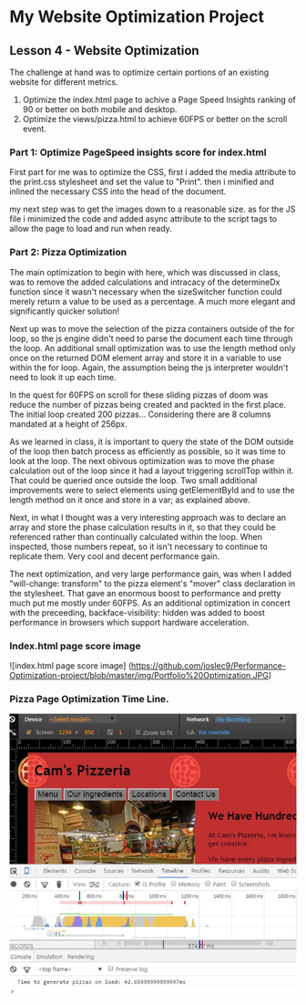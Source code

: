# My Website Optimization Project
## Lesson 4 - Website Optimization

The challenge at hand was to optimize certain portions of an existing website for different metrics.

1. Optimize the index.html page to achive a Page Speed Insights ranking of 90 or better on both mobile and desktop.
2. Optimize the views/pizza.html to achieve 60FPS or better on the scroll event.

### Part 1: Optimize PageSpeed insights score for index.html

First part for me was to optimize the CSS, first i added the media attribute to the print.css stylesheet and set the value to "Print". then i minified and inlined the necessary CSS into the head of the document. 

my next step was to get the images down to a reasonable size. as for the JS file i minimized the code and added async attribute to the script tags to allow the page to load and run when ready.

### Part 2: Pizza Optimization

The main optimization to begin with here, which was discussed in class, was to remove the added calculations and intracacy of the determineDx function since it wasn't necessary when the sizeSwitcher function could merely return a value to be used as a percentage. A much more elegant and significantly quicker solution!

Next up was to move the selection of the pizza containers outside of the for loop, so the js engine didn't need to parse the document each time through the loop. An additional small optimization was to use the length method only once on the returned DOM element array and store it in a variable to use within the for loop. Again, the assumption being the js interpreter wouldn't need to look it up each time. 

In the quest for 60FPS on scroll for these sliding pizzas of doom was reduce the number of pizzas being created and packted in the first place. The initial loop created 200 pizzas... Considering there are 8 columns mandated at a height of 256px.

As we learned in class, it is important to query the state of the DOM outside of the loop then batch process as efficiently as possible, so it was time to look at the loop. The next obivous optimization was to move the phase calculation out of the loop since it had a layout triggering scrollTop within it. That could be queried once outside the loop. Two small additional improvements were to select elements using getElementById and to use the length method on it once and store in a var; as explained above.

Next, in what I thought was a very interesting approach was to declare an array and store the phase calculation results in it, so that they could be referenced rather than continually calculated within the loop. When inspected, those numbers repeat, so it isn't necessary to continue to replicate them. Very cool and decent performance gain.

The next optimization, and very large performance gain, was when I added "will-change: transform" to the pizza element's "mover" class declaration in the stylesheet. That gave an enormous boost to performance and pretty much put me mostly under 60FPS. As an additional optimization in concert with the preceeding, backface-visibility: hidden was added to boost performance in browsers which support hardware acceleration.


### Index.html page score image
![index.html page score image] (https://github.com/joslec9/Performance-Optimization-project/blob/master/img/Portfolio%20Optimization.JPG)

### Pizza Page Optimization Time Line.
![pizza optimization timeline](https://github.com/joslec9/Performance-Optimization-project/blob/master/img/pizza%20Timeline.JPG)

